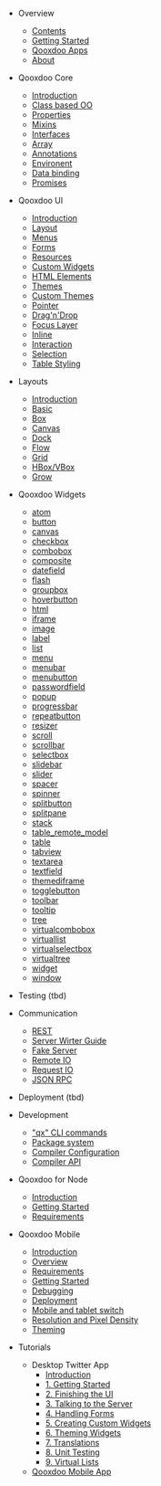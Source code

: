 - Overview
  - [Contents](/contents.md)
  - [Getting Started](/?id=getting-started)
  - [Qooxdoo Apps](/apps.md)
  - [About](/about.md)

- Qooxdoo Core

  - [Introduction](/core/)
  - [Class based OO](/core/classes.md)
  - [Properties](/core/properties.md)
  - [Mixins](/core/mixins.md)
  - [Interfaces](/core/interfaces.md)
  - [Array](/core/array.md)
  - [Annotations](/core/annotations.md)
  - [Environent](/core/environment.md)
  - [Data binding](/core/data_binding.md)
  - [Promises](/core/promises.md)

- Qooxdoo UI

  - [Introduction](/gui/)
  - [Layout](/gui/layouting.md)
  - [Menus](/gui/menus.md)
  - [Forms](/gui/forms.md)
  - [Resources](/gui/resources.md)
  - [Custom Widgets](/gui/customwidgets.md)
  - [HTML Elements](/gui/html.md)
  - [Themes](/gui/theming.md)
  - [Custom Themes](/gui/themes.md)
  - [Pointer](/gui/pointer.md)
  - [Drag'n'Drop](/gui/dragdrop.md)
  - [Focus Layer](/gui/focus.md)
  - [Inline](/gui/inline.md)
  - [Interaction](/gui/interaction.md)
  - [Selection](/gui/selection.md)
  - [Table Styling](/gui/table_styling.md)


- Layouts

  - [Introduction](/layout/)
  - [Basic](/layout/basic.md)
  - [Box](/layout/box.md)
  - [Canvas](/layout/canvas.md)
  - [Dock](/layout/dock.md)
  - [Flow](/layout/flow.md)
  - [Grid](/layout/grid.md)
  - [HBox/VBox](/layout/box.md)
  - [Grow](/layout/grow.md)

- Qooxdoo Widgets
  - [atom](/widget/atom.md)
  - [button](/widget/button.md)
  - [canvas](/widget/canvas.md)
  - [checkbox](/widget/checkbox.md)
  - [combobox](/widget/combobox.md)
  - [composite](/widget/composite.md)
  - [datefield](/widget/datefield.md)
  - [flash](/widget/flash.md)
  - [groupbox](/widget/groupbox.md)
  - [hoverbutton](/widget/hoverbutton.md)
  - [html](/widget/html.md)
  - [iframe](/widget/iframe.md)
  - [image](/widget/image.md)
  - [label](/widget/label.md)
  - [list](/widget/list.md)
  - [menu](/widget/menu.md)
  - [menubar](/widget/menubar.md)
  - [menubutton](/widget/menubutton.md)
  - [passwordfield](/widget/passwordfield.md)
  - [popup](/widget/popup.md)
  - [progressbar](/widget/progressbar.md)
  - [repeatbutton](/widget/repeatbutton.md)
  - [resizer](/widget/resizer.md)
  - [scroll](/widget/scroll.md)
  - [scrollbar](/widget/scrollbar.md)
  - [selectbox](/widget/selectbox.md)
  - [slidebar](/widget/slidebar.md)
  - [slider](/widget/slider.md)
  - [spacer](/widget/spacer.md)
  - [spinner](/widget/spinner.md)
  - [splitbutton](/widget/splitbutton.md)
  - [splitpane](/widget/splitpane.md)
  - [stack](/widget/stack.md)
  - [table_remote_model](/widget/table_remote_model.md)
  - [table](/widget/table.md)
  - [tabview](/widget/tabview.md)
  - [textarea](/widget/textarea.md)
  - [textfield](/widget/textfield.md)
  - [themediframe](/widget/themediframe.md)
  - [togglebutton](/widget/togglebutton.md)
  - [toolbar](/widget/toolbar.md)
  - [tooltip](/widget/tooltip.md)
  - [tree](/widget/tree.md)
  - [virtualcombobox](/widget/virtualcombobox.md)
  - [virtuallist](/widget/virtuallist.md)
  - [virtualselectbox](/widget/virtualselectbox.md)
  - [virtualtree](/widget/virtualtree.md)
  - [widget](/widget/widget.md)
  - [window](/widget/window.md)

- Testing (tbd)

- Communication

  - [REST](/communication/rest.md)
  - [Server Wirter Guide](/communication/rpc_server_writer_guide.md)
  - [Fake Server](/communication/fake_server.md)
  - [Remote IO](/communication/remote_io.md)
  - [Request IO](/communication/request_io.md)
  - [JSON RPC](/communication/rpc.md)

- Deployment (tbd)

- Development
  - ["qx" CLI commands](/cli/commands.md)
  - [Package system](/cli/packages.md)
  - [Compiler Configuration](/configuration/overview.md)
  - [Compiler API](/compiler/API.md)

- Qooxdoo for Node
  - [Introduction](/server/)
  - [Getting Started](/server/getting_started.md)
  - [Requirements](/server/requirements.md)  

- Qooxdoo Mobile

  - [Introduction](/mobile/)
  - [Overview](/mobile/mobile_overview.md)
  - [Requirements](/mobile/requirements.md)
  - [Getting Started](/mobile/getting_started.md)
  - [Debugging](/mobile/debugging.md)
  - [Deployment](/mobile/deployment.md)
  - [Mobile and tablet switch](/mobile/mobile_tablet_switch.md)
  - [Resolution and Pixel Density](/mobile/resolution.md)
  - [Theming](/mobile/theming.md)

- Tutorials

  - Desktop Twitter App
    - [Introduction](/tutorial/twitter/)
    - [1. Getting Started](/tutorial/twitter/tutorial-part-1.md)
    - [2. Finishing the UI](/tutorial/twitter/tutorial-part-2.md)
    - [3. Talking to the Server](/tutorial/twitter/tutorial-part-3.md)
    - [4. Handling Forms](/tutorial/twitter/tutorial-part-4.md)
    - [5. Creating Custom Widgets](/tutorial/twitter/tutorial-part-5.md)
    - [6. Theming Widgets](/tutorial/twitter/tutorial-part-6.md)
    - [7. Translations](/tutorial/twitter/tutorial-part-7.md)
    - [8. Unit Testing](/tutorial/twitter/tutorial-part-8.md)
    - [9. Virtual Lists](/tutorial/twitter/tutorial-part-9.md)
  - [Qooxdoo Mobile App](/mobile/tutorial.md)

